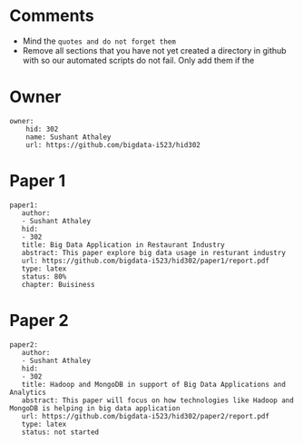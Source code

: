 # Comments

* Mind the ```quotes and do not forget them```
* Remove all sections that you have not yet created a directory in github with so our automated scripts do not fail. Only add them if the 

# Owner

```
owner:
    hid: 302
    name: Sushant Athaley
    url: https://github.com/bigdata-i523/hid302
```

# Paper 1

```
paper1:
   author: 
   - Sushant Athaley
   hid:
   - 302
   title: Big Data Application in Restaurant Industry
   abstract: This paper explore big data usage in resturant industry
   url: https://github.com/bigdata-i523/hid302/paper1/report.pdf
   type: latex
   status: 80%
   chapter: Buisiness
```
   
# Paper 2

```
paper2:
   author: 
   - Sushant Athaley
   hid:
   - 302
   title: Hadoop and MongoDB in support of Big Data Applications and Analytics
   abstract: This paper will focus on how technologies like Hadoop and MongoDB is helping in big data application
   url: https://github.com/bigdata-i523/hid302/paper2/report.pdf
   type: latex
   status: not started
```
